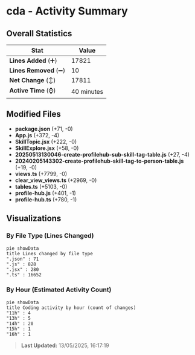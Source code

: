 # cda - Activity Summary 

## Overall Statistics

| Stat                   | Value                                                             |
| ---------------------- | ----------------------------------------------------------------- |
| **Lines Added** (➕)   | 17821                                          |
| **Lines Removed** (➖) | 10                                        |
| **Net Change** (↕)    | 17811                |
| **Active Time** (⌚)   | 40 minutes |


## Modified Files
- **package.json** (+71, -0)
- **App.js** (+372, -4)
- **SkillTopic.jsx** (+222, -0)
- **SkillExplore.jsx** (+58, -0)
- **20250513130046-create-profilehub-sub-skill-tag-table.js** (+27, -4)
- **20240205143302-create-profilehub-skill-tag-to-person-table.js** (+19, -0)
- **views.ts** (+7799, -0)
- **clear_view_views.ts** (+2969, -0)
- **tables.ts** (+5103, -0)
- **profile-hub.js** (+401, -1)
- **profile-hub.ts** (+780, -1)

## Visualizations

### By File Type (Lines Changed)

```mermaid
pie showData
title Lines changed by file type
".json" : 71
".js" : 828
".jsx" : 280
".ts" : 16652
```

### By Hour (Estimated Activity Count)

```mermaid
pie showData
title Coding activity by hour (count of changes)
"11h" : 4
"13h" : 5
"14h" : 20
"15h" : 1
"16h" : 1
```


> **Last Updated:** 13/05/2025, 16:17:19